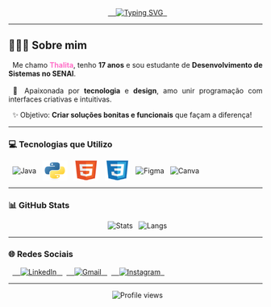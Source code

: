<div align="center">
  <a href="https://git.io/typing-svg">
    <img src="https://readme-typing-svg.demolab.com?font=Fira+Code&weight=600&size=26&pause=1000&color=FF6EC7&center=true&vCenter=true&width=500&lines=%E2%9C%A8%F0%9F%92%96+Bem-vindo+ao+meu+perfil!+%F0%9F%92%96%E2%9C%A8;" alt="Typing SVG">
  </a>
</div>

---

## 👩🏻‍💻 Sobre mim

<p align="justify">
  Me chamo <strong style="color:#FF6EC7">Thalita</strong>, tenho <strong>17 anos</strong> e sou estudante de <strong>Desenvolvimento de Sistemas no SENAI</strong>.<br>
  <br>
 💖 Apaixonada por <strong>tecnologia</strong> e <strong>design</strong>, amo unir programação com interfaces criativas e intuitivas.<br>

  ✨ Objetivo: <strong>Criar soluções bonitas e funcionais</strong> que façam a diferença!
</p>

---

### 💻 Tecnologias que Utilizo

<div style="display: inline_block">
  <img align="center" alt="Java" height="40" width="50" src="https://cdn.jsdelivr.net/gh/devicons/devicon/icons/java/java-original.svg">
  <img align="center" alt="Python" height="40" width="50" src="https://raw.githubusercontent.com/devicons/devicon/master/icons/python/python-original.svg">
  <img align="center" alt="HTML5" height="40" width="50" src="https://raw.githubusercontent.com/devicons/devicon/master/icons/html5/html5-original.svg">
  <img align="center" alt="CSS3" height="40" width="50" src="https://raw.githubusercontent.com/devicons/devicon/master/icons/css3/css3-original.svg">
  <img align="center" alt="Figma" height="40" width="50" src="https://cdn.jsdelivr.net/gh/devicons/devicon/icons/figma/figma-original.svg">
  <img align="center" alt="Canva" height="40" width="50" src="https://cdn.jsdelivr.net/gh/devicons/devicon/icons/canva/canva-original.svg">
</div>

---


### 📊 GitHub Stats

<div align="center">
  <img height="180em" src="https://github-readme-stats.vercel.app/api?username=ThalitaJack08&show_icons=true&theme=radical&hide_border=true&bg_color=0d1117&title_color=FF6EC7&icon_color=FF6EC7" alt="Stats"/>
  <img height="180em" src="https://github-readme-stats.vercel.app/api/top-langs/?username=ThalitaJack08&layout=compact&theme=radical&hide_border=true&bg_color=0d1117&title_color=FF6EC7" alt="Langs"/>
</div>

---

### 🌐 Redes Sociais

<p align="left">
  <a href="https://www.linkedin.com/in/thalita-dias-jack-baa7b4377/">
    <img src="https://img.shields.io/badge/-LinkedIn-%230077B5?style=for-the-badge&logo=linkedin&logoColor=white" alt="LinkedIn">
  </a>
  <a href="mailto:thalitajack6@gmail.com">
    <img src="https://img.shields.io/badge/Gmail-D14836?style=for-the-badge&logo=gmail&logoColor=white" alt="Gmail">
  </a>
  <a href="https://www.instagram.com/thalitaajk">
    <img src="https://img.shields.io/badge/-Instagram-%23E4405F?style=for-the-badge&logo=instagram&logoColor=white" alt="Instagram">
  </a>
</p>

---

<div align="center">
  <img src="https://komarev.com/ghpvc/?username=ThalitaJack08&color=ff6ec7&style=flat-square" alt="Profile views"/>
</div>
